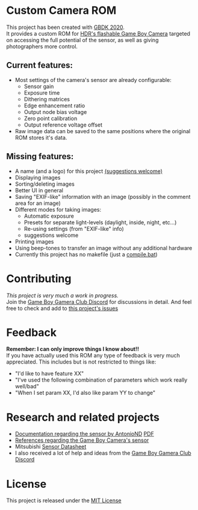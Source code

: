 # Custom Camera ROM
This project has been created with [GBDK 2020](https://github.com/gbdk-2020/gbdk-2020).  
It provides a custom ROM for [HDR's flashable Game Boy Camera](https://github.com/HDR/Gameboy-Camera-Flashcart) targeted on accessing the full potential of the sensor, as well as giving photographers more control.  

## Current features:
+ Most settings of the camera's sensor are already configurable:
  + Sensor gain
  + Exposure time
  + Dithering matrices
  + Edge enhancement ratio
  + Output node bias voltage
  + Zero point calibration
  + Output reference voltage offset
+ Raw image data can be saved to the same positions where the original ROM stores it's data.

## Missing features:
- A name (and a logo) for this project [(suggestions welcome)](#1)
- Displaying images
- Sorting/deleting images
- Better UI in general
- Saving "EXIF-like" information with an image (possibly in the comment area for an image)
- Different modes for taking images:
  - Automatic exposure
  - Presets for separate light-levels (daylight, inside, night, etc...)
  - Re-using settings (from "EXIF-like" info)
  - suggestions welcome
- Printing images
- Using beep-tones to transfer an image without any additional hardware
- Currently this project has no makefile (just a [compile.bat](compile.bat)) 

# Contributing
_This project is very much a work in progress._  
Join the [Game Boy Gamera Club Discord](https://discord.gg/C7WFJHG) for discussions in detail. And feel free to check and add to [this project's issues](https://github.com/HerrZatacke/custom-camera-rom/issues)  

# Feedback
**Remember: I can only improve things I know about!!**  
If you have actually used this ROM any type of feedback is very much appreciated. This includes but is not restricted to things like:
+ "I'd like to have feature XX"
+ "I've used the following combination of parameters which work really well/bad"
+ "When I set param XX, I'd also like param YY to change"


# Research and related projects
- [Documentation regarding the sensor by AntonioND](https://github.com/AntonioND/gbcam-rev-engineer) [PDF](https://github.com/AntonioND/gbcam-rev-engineer/blob/master/doc/gb_camera_doc_v1_1_1.pdf)
- [References regarding the Game Boy Camera's sensor](https://github.com/Raphael-Boichot/Play-with-the-Game-Boy-Camera-Mitsubishi-M64282FP-sensor)
- Mitsubishi [Sensor Datasheet](https://pdf1.alldatasheet.com/datasheet-pdf/view/146598/MITSUBISHI/M64282FP.html)
- I also received a lot of help and ideas from the [Game Boy Gamera Club Discord](https://discord.gg/C7WFJHG)

# License
This project is released under the [MIT License](LICENSE)
